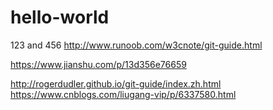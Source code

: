 # hello-world
123
and 456
http://www.runoob.com/w3cnote/git-guide.html

https://www.jianshu.com/p/13d356e76659

http://rogerdudler.github.io/git-guide/index.zh.html
https://www.cnblogs.com/liugang-vip/p/6337580.html
